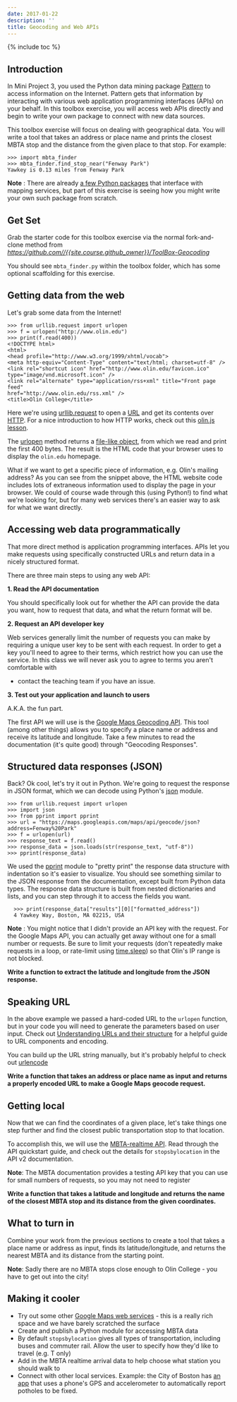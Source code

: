 ```yaml
---
date: 2017-01-22
description: ''
title: Geocoding and Web APIs
---
```


{% include toc %}

## Introduction

In Mini Project 3, you used the Python data mining package
[Pattern](http://www.clips.ua.ac.be/pattern) to access information on the
Internet. Pattern gets that information by interacting with various web
application programming interfaces (APIs) on your behalf. In this toolbox
exercise, you will access web APIs directly and begin to write your own
package to connect with new data sources.

This toolbox exercise will focus on dealing with geographical data. You will
write a tool that takes an address or place name and prints the closest MBTA
stop and the distance from the given place to that stop. For example:

    >>> import mbta_finder
    >>> mbta_finder.find_stop_near("Fenway Park")
    Yawkey is 0.13 miles from Fenway Park

**Note** : There are already [a few Python packages](https://wiki.python.org/moin/GIS/Web_services) that interface with mapping services, but part of this exercise is seeing how you might write your own such package from scratch.

## Get Set

Grab the starter code for this toolbox exercise via the normal fork-and-clone
method from _<https://github.com//{{site.course.github_owner}}/ToolBox-Geocoding>_

You should see `mbta_finder.py` within the toolbox folder, which has some
optional scaffolding for this exercise.

## Getting data from the web

Let's grab some data from the Internet!

    >>> from urllib.request import urlopen
    >>> f = urlopen("http://www.olin.edu")
    >>> print(f.read(400))
    <!DOCTYPE html>
    <html>
    <head profile="http://www.w3.org/1999/xhtml/vocab">
    <meta http-equiv="Content-Type" content="text/html; charset=utf-8" />
    <link rel="shortcut icon" href="http://www.olin.edu/favicon.ico"
    type="image/vnd.microsoft.icon" />
    <link rel="alternate" type="application/rss+xml" title="Front page feed"
    href="http://www.olin.edu/rss.xml" />
    <title>Olin College</title>

Here we're using [urllib.request](https://docs.python.org/3.0/library/urllib.request.html) to
open a [URL](http://en.wikipedia.org/wiki/Uniform_resource_locator) and get
its contents over
[HTTP](http://en.wikipedia.org/wiki/Hypertext_Transfer_Protocol). For a nice
introduction to how HTTP works, check out this [olin.js
lesson](https://github.com/olinjs/olinjs/tree/master/classes/class01#http).

The [urlopen](https://docs.python.org/3.0/library/urllib.request.html)
method returns a [file-like
object](https://docs.python.org/3/glossary.html#term-file-object), from
which we read and print the first 400 bytes. The result is the HTML code that
your browser uses to display the `olin.edu` homepage.

What if we want to get a specific piece of information, e.g. Olin's mailing
address? As you can see from the snippet above, the HTML website code includes
lots of extraneous information used to display the page in your browser. We
could of course wade through this (using Python!) to find what we're looking
for, but for many web services there's an easier way to ask for what we want
directly.

## Accessing web data programmatically

That more direct method is application programming interfaces. APIs let you
make requests using specifically constructed URLs and return data in a nicely
structured format.

There are three main steps to using any web API:

**1\. Read the API documentation**

You should specifically look out for whether the API can provide the data you
want, how to request that data, and what the return format will be.

**2\. Request an API developer key**

Web services generally limit the number of requests you can make by requiring
a unique user key to be sent with each request. In order to get a key you'll
need to agree to their terms, which restrict how you can use the service. In
this class we will never ask you to agree to terms you aren't comfortable with
- contact the teaching team if you have an issue.

**3\. Test out your application and launch to users**

A.K.A. the fun part.

The first API we will use is the [Google Maps Geocoding
API](https://developers.google.com/maps/documentation/geocoding/). This tool
(among other things) allows you to specify a place name or address and receive
its latitude and longitude. Take a few minutes to read the documentation (it's
quite good) through "Geocoding Responses".

## Structured data responses (JSON)

Back? Ok cool, let's try it out in Python. We're going to request the response
in JSON format, which we can decode using Python's
[json](https://docs.python.org/3/library/json.html) module.

    >>> from urllib.request import urlopen
    >>> import json
    >>> from pprint import pprint
    >>> url = "https://maps.googleapis.com/maps/api/geocode/json?address=Fenway%20Park"
    >>> f = urlopen(url)
    >>> response_text = f.read()
    >>> response_data = json.loads(str(response_text, "utf-8"))
    >>> pprint(response_data)

We used the [pprint](https://docs.python.org/3/library/pprint.html) module to
"pretty print" the response data structure with indentation so it's easier to
visualize. You should see something similar to the JSON response from the
documentation, except built from Python data types. The response data structure is built from nested dictionaries and lists, and you can step through it to access the fields you want.

      >>> print(response_data["results"][0]["formatted_address"])
      4 Yawkey Way, Boston, MA 02215, USA


**Note** : You might notice that I didn't provide an API key with the request. For the Google Maps API, you can actually get away without one for a small number or requests. Be sure to limit your requests (don't repeatedly make requests in a loop, or rate-limit using [time.sleep](https://docs.python.org/3/library/time.html#time.sleep)) so that Olin's IP range is not blocked.

**Write a function to extract the latitude and longitude from the JSON response.**

## Speaking URL

In the above example we passed a hard-coded URL to the `urlopen` function, but
in your code you will need to generate the parameters based on user input.
Check out [Understanding URLs and their
structure](https://developer.mozilla.org/en-US/Learn/Understanding_URLs) for a
helpful guide to URL components and encoding.

You can build up the URL string manually, but it's probably helpful to check
out
[urlencode](https://docs.python.org/3.0/library/urllib.parse.html#urllib.parse.urlencode)

**Write a function that takes an address or place name as input and returns a properly encoded URL to make a Google Maps geocode request.**

## Getting local

Now that we can find the coordinates of a given place, let's take things one
step further and find the closest public transportation stop to that location.

To accomplish this, we will use the [MBTA-realtime
API](http://realtime.mbta.com/Portal/Home/Documents). Read through the API
quickstart guide, and check out the details for `stopsbylocation` in the API
v2 documentation.

**Note**: The MBTA documentation provides a testing API key that you can use for small numbers of requests, so you may not need to register

**Write a function that takes a latitude and longitude and returns the name of the closest MBTA stop and its distance from the given coordinates.**

## What to turn in

Combine your work from the previous sections to create a tool that takes a
place name or address as input, finds its latitude/longitude, and returns the
nearest MBTA and its distance from the starting point.

**Note**: Sadly there are no MBTA stops close enough to Olin College - you have to get out into the city!

## Making it cooler

* Try out some other [Google Maps web services](https://developers.google.com/maps/documentation/webservices/) \- this is a really rich space and we have barely scratched the surface
* Create and publish a Python module for accessing MBTA data
* By default `stopsbylocation` gives all types of transportation, including buses and commuter rail. Allow the user to specify how they'd like to travel (e.g. T only)
* Add in the MBTA realtime arrival data to help choose what station you should walk to
* Connect with other local services. Example: the City of Boston has [an app](http://www.cityofboston.gov/DoIT/apps/streetbump.asp) that uses a phone's GPS and accelerometer to automatically report potholes to be fixed.

